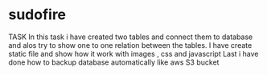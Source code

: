 # sudofire
TASK
In this task i have created two tables and connect them to database and alos try to show one to one relation between the tables.
I have create static file and show how it work with images , css and javascript
Last i have done how to backup database automatically like aws S3 bucket
